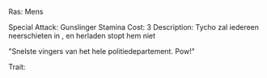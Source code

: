 Ras: Mens

Special Attack: Gunslinger
	Stamina Cost: 3
	Description: Tycho zal iedereen neerschieten in , en herladen stopt hem niet

"Snelste vingers van het hele politiedepartement. Pow!"

Trait: 